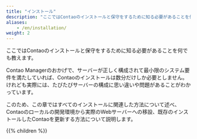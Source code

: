 ```yaml
---
title: "インストール"
description: "ここではContaoのインストールと保守をするために知る必要があることを何でも教えます。"
aliases:
    - /en/installation/
weight: 2
---
```


ここではContaoのインストールと保守をするために知る必要があることを何でも教えます。

Contao Managerのおかげで、サーバーが正しく構成されて最小限のシステム要件を満たしていれば、Contaoのインストールは数分だけしか必要としません。けれども実際には、たびたびサーバーの構成に思い違いや問題があることがわかっています。

このため、この章ではすべてのインストールに関連した方法について述べ、Contaoのローカルの開発環境から実際のWebサーバーへの移設、既存のインストールしたContaoを更新する方法について説明します。

{{% children %}}
